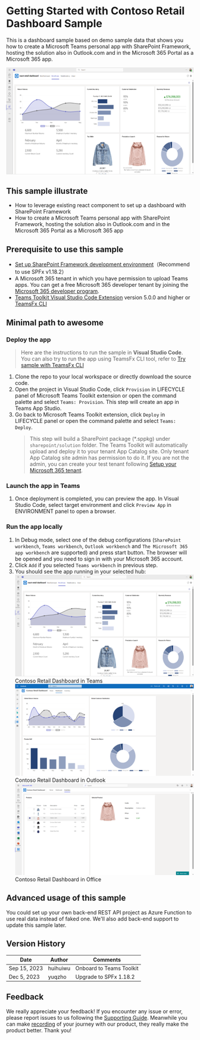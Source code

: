 # Getting Started with Contoso Retail Dashboard Sample

This is a dashboard sample based on demo sample data that shows you how to create a Microsoft Teams personal app with SharePoint Framework, hosting the solution also in Outlook.com and in the Microsoft 365 Portal as a Microsoft 365 app.

![RetailDashboard](assets/teams-hosted.png)

## This sample illustrate

- How to leverage existing react component to set up a dashboard with SharePoint Framework
- How to create a Microsoft Teams personal app with SharePoint Framework, hosting the solution also in Outlook.com and in the Microsoft 365 Portal as a Microsoft 365 app

## Prerequisite to use this sample

- [Set up SharePoint Framework development environment](https://aka.ms/teamsfx-spfx-dev-environment-setup)（Recommend to use SPFx v1.18.2）
- A Microsoft 365 tenant in which you have permission to upload Teams apps. You can get a free Microsoft 365 developer tenant by joining the [Microsoft 365 developer program](https://developer.microsoft.com/en-us/microsoft-365/dev-program).
- [Teams Toolkit Visual Studio Code Extension](https://aka.ms/teams-toolkit) version 5.0.0 and higher or [TeamsFx CLI](https://aka.ms/teams-toolkit-cli)

## Minimal path to awesome

### Deploy the app

>Here are the instructions to run the sample in **Visual Studio Code**. You can also try to run the app using TeamsFx CLI tool, refer to [Try sample with TeamsFx CLI](cli.md)

1. Clone the repo to your local workspace or directly download the source code.
1. Open the project in Visual Studio Code, click `Provision` in LIFECYCLE panel of Microsoft Teams Toolkit extension or open the command palette and select `Teams: Provision`. This step will create an app in Teams App Studio.
1. Go back to Microsoft Teams Toolkit extension, click `Deploy` in LIFECYCLE panel or open the command palette and select `Teams: Deploy`.
    > This step will build a SharePoint package (*.sppkg) under `sharepoint/solution` folder. The Teams Toolkit will automatically upload and deploy it to your tenant App Catalog site. Only tenant App Catalog site admin has permission to do it. If you are not the admin, you can create your test tenant following [Setup your Microsoft 365 tenant](https://docs.microsoft.com/en-us/sharepoint/dev/spfx/set-up-your-developer-tenant).

### Launch the app in Teams

1. Once deployment is completed, you can preview the app. In Visual Studio Code, select target environment and click `Preview App` in ENVIRONMENT panel to open a browser.

### Run the app locally

1. In Debug mode, select one of the debug configurations (`SharePoint workbench`, `Teams workbench`, `Outlook workbench` and `The Microsoft 365 app workbench` are supported) and press start button. The browser will be opened and you need to sign in with your Microsoft 365 account.
2. Click `Add` if you selected `Teams workbench` in previous step.
3. You should see the app running in your selected hub:
![teams-hosted](assets/teams-hosted.png)
Contoso Retail Dashboard in Teams
![outlook-hosted](assets/outlook-hosted.png)
Contoso Retail Dashboard in Outlook
![office-hosted](assets/office-hosted.png)
Contoso Retail Dashboard in Office

## Advanced usage of this sample

You could set up your own back-end REST API project as Azure Function to use real data instead of faked one. We'll also add back-end support to update this sample later.

## Version History

|Date| Author| Comments|
|---|---|---|
|Sep 15, 2023| huihuiwu | Onboard to Teams Toolkit|
|Dec 5, 2023| yuqzho | Upgrade to SPFx 1.18.2|

## Feedback

We really appreciate your feedback! If you encounter any issue or error, please report issues to us following the [Supporting Guide](https://github.com/OfficeDev/TeamsFx-Samples/blob/dev/SUPPORT.md). Meanwhile you can make [recording](https://aka.ms/teamsfx-record) of your journey with our product, they really make the product better. Thank you!